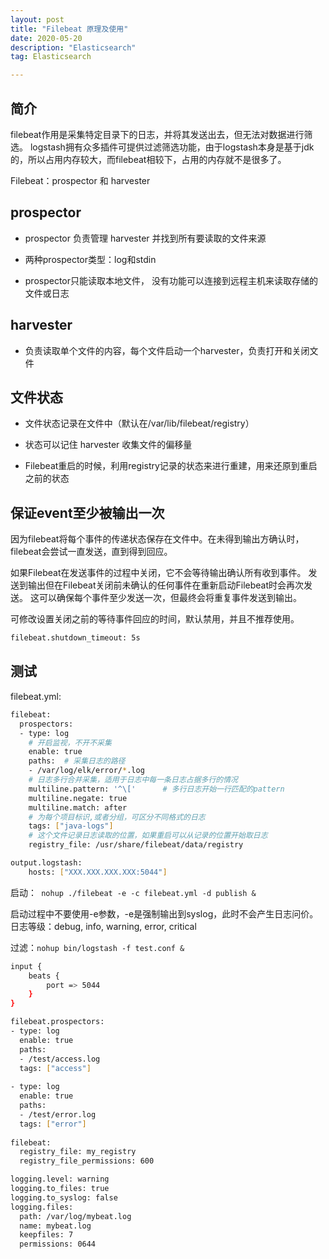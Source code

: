 ```yaml
---
layout: post
title: "Filebeat 原理及使用"
date: 2020-05-20
description: "Elasticsearch"
tag: Elasticsearch

---
```



## 简介

filebeat作用是采集特定目录下的日志，并将其发送出去，但无法对数据进行筛选。
logstash拥有众多插件可提供过滤筛选功能，由于logstash本身是基于jdk的，所以占用内存较大，而filebeat相较下，占用的内存就不是很多了。

Filebeat：prospector 和 harvester

## prospector

- prospector 负责管理 harvester 并找到所有要读取的文件来源

- 两种prospector类型：log和stdin

- prospector只能读取本地文件， 没有功能可以连接到远程主机来读取存储的文件或日志


## harvester

- 负责读取单个文件的内容，每个文件启动一个harvester，负责打开和关闭文件

## 文件状态

- 文件状态记录在文件中（默认在/var/lib/filebeat/registry）

- 状态可以记住 harvester 收集文件的偏移量

- Filebeat重启的时候，利用registry记录的状态来进行重建，用来还原到重启之前的状态


## 保证event至少被输出一次

因为filebeat将每个事件的传递状态保存在文件中。在未得到输出方确认时，filebeat会尝试一直发送，直到得到回应。

如果Filebeat在发送事件的过程中关闭，它不会等待输出确认所有收到事件。
发送到输出但在Filebeat关闭前未确认的任何事件在重新启动Filebeat时会再次发送。
这可以确保每个事件至少发送一次，但最终会将重复事件发送到输出。

可修改设置关闭之前的等待事件回应的时间，默认禁用，并且不推荐使用。
```sh
filebeat.shutdown_timeout: 5s
```

## 测试


filebeat.yml:

```sh
filebeat:
  prospectors:
  - type: log
    # 开启监视，不开不采集
    enable: true
    paths:  # 采集日志的路径
    - /var/log/elk/error/*.log
    # 日志多行合并采集，适用于日志中每一条日志占据多行的情况
    multiline.pattern: '^\['      # 多行日志开始一行匹配的pattern
    multiline.negate: true
    multiline.match: after
    # 为每个项目标识,或者分组，可区分不同格式的日志
    tags: ["java-logs"]
    # 这个文件记录日志读取的位置，如果重启可以从记录的位置开始取日志
    registry_file: /usr/share/filebeat/data/registry

output.logstash:
    hosts: ["XXX.XXX.XXX.XXX:5044"]
```
启动：` nohup ./filebeat -e -c filebeat.yml -d publish &`


启动过程中不要使用-e参数，-e是强制输出到syslog，此时不会产生日志问价。
日志等级：debug, info, warning, error, critical

过滤：`nohup bin/logstash -f test.conf &`
```sh
input {
	beats {
		port => 5044
	}
}
```

```sh
filebeat.prospectors:
- type: log
  enable: true
  paths:
  - /test/access.log
  tags: ["access"]
 
- type: log
  enable: true
  paths:
  - /test/error.log
  tags: ["error"]
  
filebeat:
  registry_file: my_registry
  registry_file_permissions: 600

logging.level: warning
logging.to_files: true
logging.to_syslog: false
logging.files:
  path: /var/log/mybeat.log
  name: mybeat.log
  keepfiles: 7
  permissions: 0644
```






